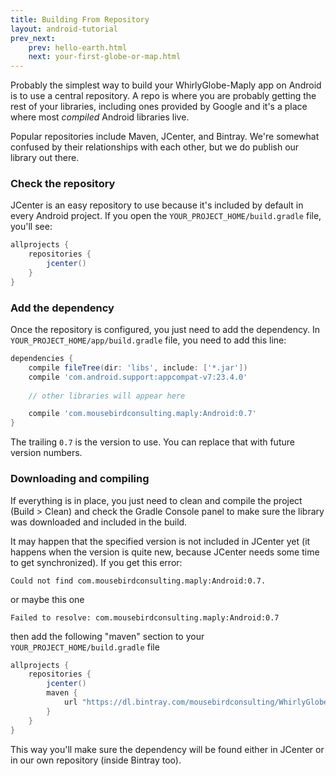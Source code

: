 ```yaml
---
title: Building From Repository
layout: android-tutorial
prev_next:
    prev: hello-earth.html
    next: your-first-globe-or-map.html
---
```


Probably the simplest way to build your WhirlyGlobe-Maply app on Android is to use a central repository.  A repo is where you are probably getting the rest of your libraries, including ones provided by Google and it's a place where most *compiled* Android libraries live.

Popular repositories include Maven, JCenter, and Bintray.  We're somewhat confused by their relationships with each other, but we do publish our library out there.

### Check the repository

JCenter is an easy repository to use because it's included by default in every Android project. If you open the `YOUR_PROJECT_HOME/build.gradle` file, you'll see:

```gradle
allprojects {
    repositories {
        jcenter()
    }
}
```

### Add the dependency

Once the repository is configured, you just need to add the dependency. In `YOUR_PROJECT_HOME/app/build.gradle` file, you need to add this line:

```gradle
dependencies {
    compile fileTree(dir: 'libs', include: ['*.jar'])
    compile 'com.android.support:appcompat-v7:23.4.0'
    
    // other libraries will appear here

    compile 'com.mousebirdconsulting.maply:Android:0.7'
}
```

The trailing `0.7` is the version to use. You can replace that with future version numbers.


### Downloading and compiling

If everything is in place, you just need to clean and compile the project (Build > Clean) and check the Gradle Console panel to make sure the library was downloaded and included in the build.

It may happen that the specified version is not included in JCenter yet (it happens when the version is quite new, because JCenter needs some time to get synchronized). If you get this error:


```
Could not find com.mousebirdconsulting.maply:Android:0.7.
```

or maybe this one

```
Failed to resolve: com.mousebirdconsulting.maply:Android:0.7
```

then add the following "maven" section to your `YOUR_PROJECT_HOME/build.gradle` file

```gradle
allprojects {
    repositories {
        jcenter()
        maven {
            url "https://dl.bintray.com/mousebirdconsulting/WhirlyGlobe/"
        }
    }
}
```

This way you'll make sure the dependency will be found either in JCenter or in our own repository (inside Bintray too).




